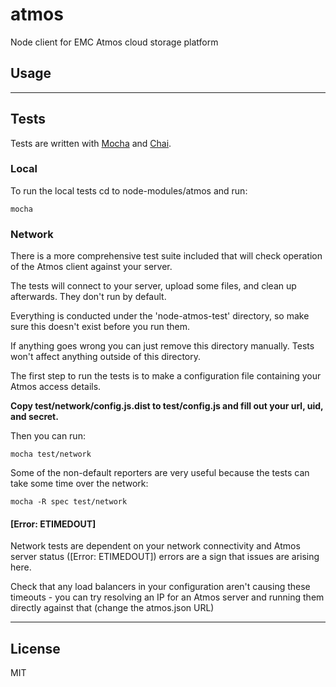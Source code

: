 # atmos


Node client for EMC Atmos cloud storage platform

## Usage

---

## Tests

Tests are written with [Mocha](http://visionmedia.github.io/mocha) and [Chai](http://chaijs.com/).

### Local

To run the local tests cd to node-modules/atmos and run:

    mocha

### Network

There is a more comprehensive test suite included that will check operation of the Atmos client against your server.

The tests will connect to your server, upload some files, and clean up afterwards. They don't run by default.

Everything is conducted under the 'node-atmos-test' directory, so make sure this doesn't exist before you run them. 

If anything goes wrong you can just remove this directory manually. Tests won't affect anything outside of this directory.

The first step to run the tests is to make a configuration file containing your Atmos access details.

__Copy test/network/config.js.dist to test/config.js and fill out your url, uid, and secret.__

Then you can run:

    mocha test/network

Some of the non-default reporters are very useful because the tests can take some time over the network:

    mocha -R spec test/network

#### [Error: ETIMEDOUT]

Network tests are dependent on your network connectivity and Atmos server status ([Error: ETIMEDOUT]) errors are a sign that issues are arising here.

Check that any load balancers in your configuration aren't causing these timeouts - you can try resolving an IP for an Atmos server and running them directly against that (change the atmos.json URL)

---

## License

MIT
